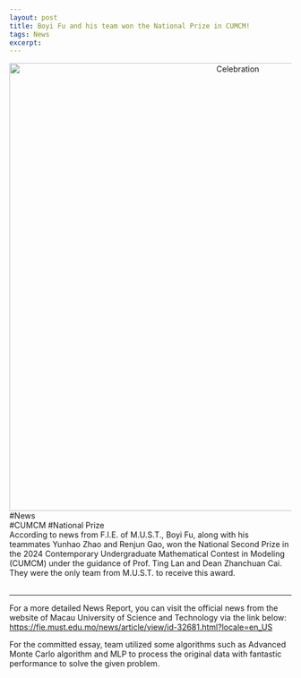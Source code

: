 ```yaml
---
layout: post
title: Boyi Fu and his team won the National Prize in CUMCM!
tags: News
excerpt: 
---
```


<div align="center">
  <img src="{{ site.baseurl }}/images/CUMCM/groupphoto.jpg" alt="Celebration" width="800"/>
</div>
<div class="tooltip-container-lightblue">
  <span class="text-lightblue">#News</span>
</div><div class="tooltip-container-red"><span class="text-red">#CUMCM</span> <span class="text-red">#National Prize</span> </div>
According to news from F.I.E. of M.U.S.T., Boyi Fu, along with his teammates Yunhao Zhao and Renjun Gao, won the National Second Prize in the 2024 Contemporary Undergraduate Mathematical Contest in Modeling (CUMCM) under the guidance of Prof. Ting Lan and Dean Zhanchuan Cai. They were the only team from M.U.S.T. to receive this award.<br/>
<br/>

---

For a more detailed News Report, you can visit the official news from the website of Macau University of Science and Technology via the link below:<br/>
<a href="https://fie.must.edu.mo/news/article/view/id-32681.html?locale=en_US">https://fie.must.edu.mo/news/article/view/id-32681.html?locale=en_US</a><br/>

For the committed essay, team utilized some algorithms such as Advanced Monte Carlo algorithm and MLP to process the original data with fantastic performance to solve the given problem.<br/>

